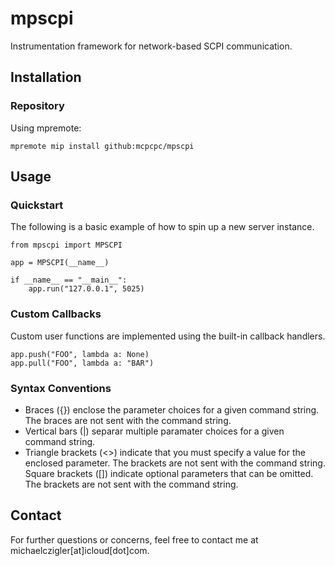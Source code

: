 # mpscpi

Instrumentation framework for network-based
SCPI communication.

## Installation

### Repository

Using mpremote:

```she'll
mpremote mip install github:mcpcpc/mpscpi
```

## Usage

### Quickstart

The following is a basic example of how to spin 
up a new server instance.

```micropython
from mpscpi import MPSCPI

app = MPSCPI(__name__)

if __name__ == "__main__":
    app.run("127.0.0.1", 5025)
```

### Custom Callbacks

Custom user functions are implemented using the
built-in callback handlers.

```micropython
app.push("FOO", lambda a: None)
app.pull("FOO", lambda a: "BAR")
```

### Syntax Conventions

- Braces ({}) enclose the parameter choices for a
  given command string. The braces are not sent
  with the command string.
- Vertical bars (|) separar multiple paramater
  choices for a given command string.
- Triangle brackets (<>) indicate that you must
  specify a value for the enclosed parameter. The
  brackets are not sent with the command string.
  Square brackets ([]) indicate optional
  parameters that can be omitted. The brackets
  are not sent with the command string.

## Contact

For further questions or concerns, feel free to
contact me at michaelczigler[at]icloud[dot]com.
